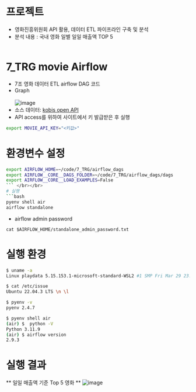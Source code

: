# 프로젝트
- 영화진흥위원회 API 활용, 데이터 ETL 파이프라인 구축 및 분석         
- 분석 내용 : 국내 영화 일별 일일 매출액 TOP 5</br></br>

# 7_TRG movie Airflow  
- 7조 영화 데이터 ETL airflow DAG 코드
- Graph</br></br>
 ![image](https://github.com/user-attachments/assets/c3b1f555-b134-419f-b956-325830b3de35)                                        
- 소스 데이터: [kobis open API](https://www.kobis.or.kr/kobisopenapi/homepg/apiservice/searchServiceInfo.do)   
- API access를 위하여 사이트에서 키 발급받은 후 실행
```bash
export MOVIE_API_KEY="<키값>"
```

# 환경변수 설정
```bash
export AIRFLOW_HOME=~/code/7_TRG/airflow_dags
export AIRFLOW__CORE__DAGS_FOLDER=~/code/7_TRG/airflow_dags/dags
export AIRFLOW__CORE__LOAD_EXAMPLES=False
``` </br></br>
# 실행
```bash
pyenv shell air
airflow standalone 
```
- airflow admin password
```
cat $AIRFLOW_HOME/standalone_admin_password.txt
```  

# 실행 환경
```bash
$ uname -a
Linux playdata 5.15.153.1-microsoft-standard-WSL2 #1 SMP Fri Mar 29 23:14:13 UTC 2024 x86_64 x86_64 x86_64 GNU/Linux

$ cat /etc/issue
Ubuntu 22.04.3 LTS \n \l

$ pyenv -v
pyenv 2.4.7

$ pyenv shell air
(air) $  python -V
Python 3.11.9
(air) $ airflow version
2.9.3
```

# 실행 결과
** 일일 매출액 기준 Top 5 영화 **
![image](https://github.com/user-attachments/assets/4e8c81cd-7073-4a27-8dda-769c58639575)

